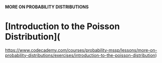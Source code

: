 #### MORE ON PROBABILITY DISTRIBUTIONS

# [Introduction to the Poisson Distribution](
https://www.codecademy.com/courses/probability-mssp/lessons/more-on-probability-distributions/exercises/introduction-to-the-poisson-distribution)


